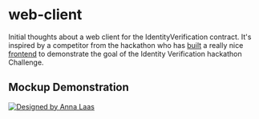 # web-client
Initial thoughts about a web client for the IdentityVerification contract. It's inspired by a competitor from the hackathon who has [built](https://github.com/aajajim/identityVerifier) a really nice [frontend](https://aajajim.github.io/identityVerifier/sessions/login) to demonstrate the goal of the Identity Verification hackathon Challenge.

## Mockup Demonstration

[![Designed by Anna Laas](https://img.youtube.com/vi/2oeWEedo1gc/0.jpg)](https://www.youtube.com/watch?v=2oeWEedo1gc)
